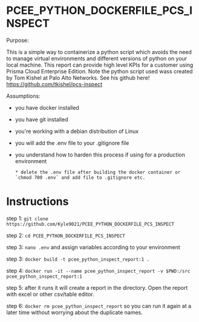 # PCEE_PYTHON_DOCKERFILE_PCS_INSPECT
Purpose:

This is a simple way to containerize a python script which avoids the need to manage virtual environments and different versions of python on your local machine. This report can provide high level KPIs for a customer using Prisma Cloud Enterprise Edition. Note the python script used wass created by Tom Kishel at Palo Alto Networks. See his github here! https://github.com/tkishel/pcs-inspect

Assumptions:

* you have docker installed
* you have git installed
* you're working with a debian distribution of Linux
* you will add the .env file to your .gitignore file
* you understand how to harden this process if using for a production environment
      
      * delete the .env file after building the docker container or `chmod 700 .env` and add file to .gitignore etc. 

# Instructions

step 1: `git clone https://github.com/Kyle9021/PCEE_PYTHON_DOCKERFILE_PCS_INSPECT`

step 2: `cd PCEE_PYTHON_DOCKERFILE_PCS_INSPECT`

step 3: `nano .env` and assign variables according to your environment

step 3: `docker build -t pcee_python_inspect_report:1 .`

step 4: `docker run -it --name pcee_python_inspect_report -v $PWD:/src pcee_python_inspect_report:1`

step 5: after it runs it will create a report in the directory. Open the report with excel or other csv/table editor. 

step 6: `docker rm pcee_python_inspect_report` so you can run it again at a later time without worrying about the duplicate names. 

